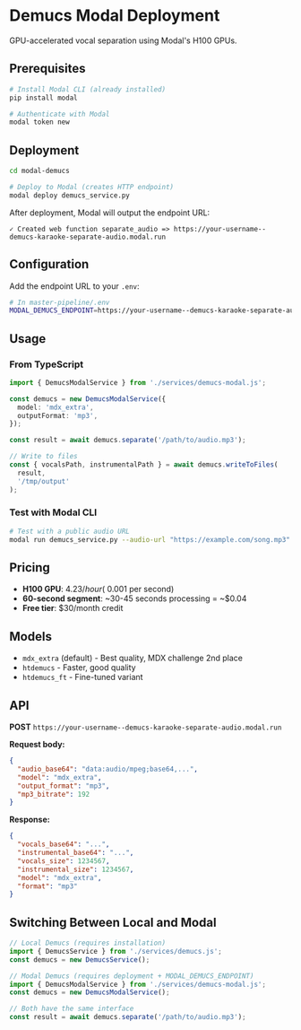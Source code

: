 # Demucs Modal Deployment

GPU-accelerated vocal separation using Modal's H100 GPUs.

## Prerequisites

```bash
# Install Modal CLI (already installed)
pip install modal

# Authenticate with Modal
modal token new
```

## Deployment

```bash
cd modal-demucs

# Deploy to Modal (creates HTTP endpoint)
modal deploy demucs_service.py
```

After deployment, Modal will output the endpoint URL:
```
✓ Created web function separate_audio => https://your-username--demucs-karaoke-separate-audio.modal.run
```

## Configuration

Add the endpoint URL to your `.env`:

```bash
# In master-pipeline/.env
MODAL_DEMUCS_ENDPOINT=https://your-username--demucs-karaoke-separate-audio.modal.run
```

## Usage

### From TypeScript

```typescript
import { DemucsModalService } from './services/demucs-modal.js';

const demucs = new DemucsModalService({
  model: 'mdx_extra',
  outputFormat: 'mp3',
});

const result = await demucs.separate('/path/to/audio.mp3');

// Write to files
const { vocalsPath, instrumentalPath } = await demucs.writeToFiles(
  result,
  '/tmp/output'
);
```

### Test with Modal CLI

```bash
# Test with a public audio URL
modal run demucs_service.py --audio-url "https://example.com/song.mp3"
```

## Pricing

- **H100 GPU**: $4.23/hour (~$0.001 per second)
- **60-second segment**: ~30-45 seconds processing = ~$0.04
- **Free tier**: $30/month credit

## Models

- `mdx_extra` (default) - Best quality, MDX challenge 2nd place
- `htdemucs` - Faster, good quality
- `htdemucs_ft` - Fine-tuned variant

## API

**POST** `https://your-username--demucs-karaoke-separate-audio.modal.run`

**Request body:**
```json
{
  "audio_base64": "data:audio/mpeg;base64,...",
  "model": "mdx_extra",
  "output_format": "mp3",
  "mp3_bitrate": 192
}
```

**Response:**
```json
{
  "vocals_base64": "...",
  "instrumental_base64": "...",
  "vocals_size": 1234567,
  "instrumental_size": 1234567,
  "model": "mdx_extra",
  "format": "mp3"
}
```

## Switching Between Local and Modal

```typescript
// Local Demucs (requires installation)
import { DemucsService } from './services/demucs.js';
const demucs = new DemucsService();

// Modal Demucs (requires deployment + MODAL_DEMUCS_ENDPOINT)
import { DemucsModalService } from './services/demucs-modal.js';
const demucs = new DemucsModalService();

// Both have the same interface
const result = await demucs.separate('/path/to/audio.mp3');
```
